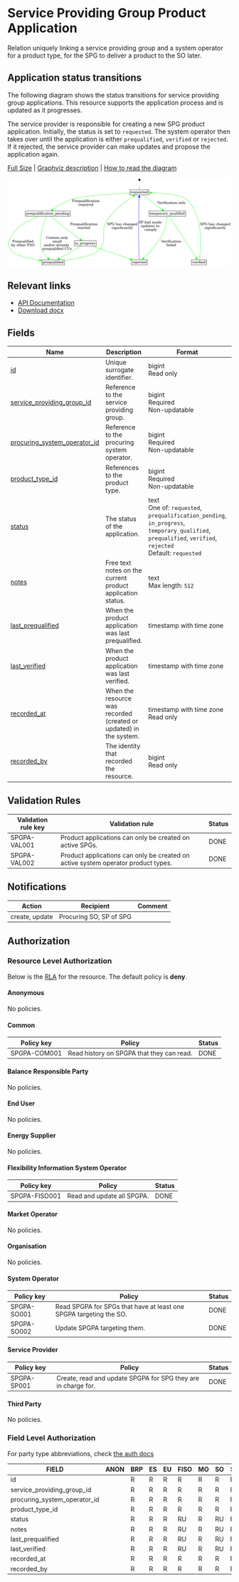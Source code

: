 # Service Providing Group Product Application

Relation uniquely linking a service providing group and a system operator for a
product type, for the SPG to deliver a product to the SO later.

## Application status transitions

The following diagram shows the status transitions for service providing group
applications. This resource supports the application process and is updated as
it progresses.

The service provider is responsible for creating a new SPG product application.
Initially, the status is set to `requested`. The system operator then takes over
until the application is either `prequalified`, `verified` or `rejected`. If it
rejected, the service provider can make updates and propose the application
again.

[Full Size](../diagrams/service_providing_group_product_application_status.png)
|
[Graphviz description](../diagrams/service_providing_group_product_application_status.plantuml)
|
[How to read the diagram](./index.md#status)

![Service provider product application status transitions](../diagrams/service_providing_group_product_application_status.png)

## Relevant links

* [API Documentation](../api/v0/index.html#/operations/list_service_providing_group_product_application)
* [Download docx](../download/service_providing_group_product_application.docx)

## Fields

| Name                                                                                                                     | Description                                                        | Format                                                                                                                                                          | Reference                                                         |
|--------------------------------------------------------------------------------------------------------------------------|--------------------------------------------------------------------|-----------------------------------------------------------------------------------------------------------------------------------------------------------------|-------------------------------------------------------------------|
| <a name="field-id" href="#field-id">id</a>                                                                               | Unique surrogate identifier.                                       | bigint<br/>Read only                                                                                                                                            |                                                                   |
| <a name="field-service_providing_group_id" href="#field-service_providing_group_id">service_providing_group_id</a>       | Reference to the service providing group.                          | bigint<br/>Required<br/>Non-updatable                                                                                                                           | [service_providing_group.id](service_providing_group.md#field-id) |
| <a name="field-procuring_system_operator_id" href="#field-procuring_system_operator_id">procuring_system_operator_id</a> | Reference to the procuring system operator.                        | bigint<br/>Required<br/>Non-updatable                                                                                                                           | [party.id](party.md#field-id)                                     |
| <a name="field-product_type_id" href="#field-product_type_id">product_type_id</a>                                        | References to the product type.                                    | bigint<br/>Required<br/>Non-updatable                                                                                                                           | [product_type.id](product_type.md#field-id)                       |
| <a name="field-status" href="#field-status">status</a>                                                                   | The status of the application.                                     | text<br/>One of: `requested`, `prequalification_pending`, `in_progress`, `temporary_qualified`, `prequalified`, `verified`, `rejected`<br/>Default: `requested` |                                                                   |
| <a name="field-notes" href="#field-notes">notes</a>                                                                      | Free text notes on the current product application status.         | text<br/>Max length: `512`                                                                                                                                      |                                                                   |
| <a name="field-last_prequalified" href="#field-last_prequalified">last_prequalified</a>                                  | When the product application was last prequalified.                | timestamp with time zone                                                                                                                                        |                                                                   |
| <a name="field-last_verified" href="#field-last_verified">last_verified</a>                                              | When the product application was last verified.                    | timestamp with time zone                                                                                                                                        |                                                                   |
| <a name="field-recorded_at" href="#field-recorded_at">recorded_at</a>                                                    | When the resource was recorded (created or updated) in the system. | timestamp with time zone<br/>Read only                                                                                                                          |                                                                   |
| <a name="field-recorded_by" href="#field-recorded_by">recorded_by</a>                                                    | The identity that recorded the resource.                           | bigint<br/>Read only                                                                                                                                            |                                                                   |

## Validation Rules

| Validation rule key | Validation rule                                                                   | Status |
|---------------------|-----------------------------------------------------------------------------------|--------|
| SPGPA-VAL001        | Product applications can only be created on active SPGs.                          | DONE   |
| SPGPA-VAL002        | Product applications can only be created on active system operator product types. | DONE   |

## Notifications

| Action         | Recipient               | Comment |
|----------------|-------------------------|---------|
| create, update | Procuring SO, SP of SPG |         |

## Authorization

### Resource Level Authorization

Below is the [RLA](../technical/auth.md#resource-level-authorization-rla) for the
resource. The default policy is **deny**.

#### Anonymous

No policies.

#### Common

| Policy key   | Policy                                    | Status |
|--------------|-------------------------------------------|--------|
| SPGPA-COM001 | Read history on SPGPA that they can read. | DONE   |

#### Balance Responsible Party

No policies.

#### End User

No policies.

#### Energy Supplier

No policies.

#### Flexibility Information System Operator

| Policy key    | Policy                     | Status |
|---------------|----------------------------|--------|
| SPGPA-FISO001 | Read and update all SPGPA. | DONE   |

#### Market Operator

No policies.

#### Organisation

No policies.

#### System Operator

| Policy key  | Policy                                                             | Status |
|-------------|--------------------------------------------------------------------|--------|
| SPGPA-SO001 | Read SPGPA for SPGs that have at least one SPGPA targeting the SO. | DONE   |
| SPGPA-SO002 | Update SPGPA targeting them.                                       | DONE   |

#### Service Provider

| Policy key  | Policy                                                        | Status |
|-------------|---------------------------------------------------------------|--------|
| SPGPA-SP001 | Create, read and update SPGPA for SPG they are in charge for. | DONE   |

#### Third Party

No policies.

### Field Level Authorization

For party type abbreviations, check [the auth docs](../technical/auth.md#party-market-actors)

| FIELD                        | ANON | BRP | ES | EU | FISO | MO | SO | SP | TP | ORG |
|------------------------------|------|-----|----|----|------|----|----|----|----|-----|
| id                           |      | R   | R  | R  | R    | R  | R  | R  | R  |     |
| service_providing_group_id   |      | R   | R  | R  | R    | R  | R  | RC | R  |     |
| procuring_system_operator_id |      | R   | R  | R  | R    | R  | R  | RC | R  |     |
| product_type_id              |      | R   | R  | R  | R    | R  | R  | RC | R  |     |
| status                       |      | R   | R  | R  | RU   | R  | RU | RU | R  |     |
| notes                        |      | R   | R  | R  | RU   | R  | RU | R  | R  |     |
| last_prequalified            |      | R   | R  | R  | RU   | R  | RU | R  | R  |     |
| last_verified                |      | R   | R  | R  | RU   | R  | RU | R  | R  |     |
| recorded_at                  |      | R   | R  | R  | R    | R  | R  | R  | R  |     |
| recorded_by                  |      | R   | R  | R  | R    | R  | R  | R  | R  |     |
